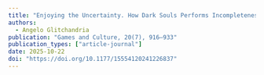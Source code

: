 ```yaml
---
title: "Enjoying the Uncertainty. How Dark Souls Performs Incompleteness Through Narrative, Level Design and Game Play"
authors:
  - Angelo Glitchandria
publication: "Games and Culture, 20(7), 916–933"
publication_types: ["article-journal"]
date: 2025-10-22
doi: "https://doi.org/10.1177/15554120241226837"
---
```

